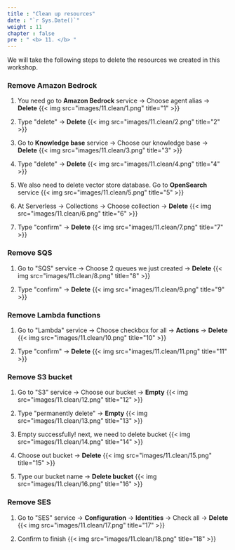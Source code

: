 ```yaml
---
title : "Clean up resources"
date : "`r Sys.Date()`"
weight : 11
chapter : false
pre : " <b> 11. </b> "
---
```


We will take the following steps to delete the resources we created in this workshop.

### Remove Amazon Bedrock

1. You need go to **Amazon Bedrock** service -> Choose agent alias -> **Delete**
{{< img src="images/11.clean/1.png" title="1" >}}

2. Type "delete" -> **Delete**
{{< img src="images/11.clean/2.png" title="2" >}}

3. Go to **Knowledge base** service -> Choose our knowledge base -> **Delete**
{{< img src="images/11.clean/3.png" title="3" >}}

4. Type "delete" -> **Delete**
{{< img src="images/11.clean/4.png" title="4" >}}

5. We also need to delete vector store database. Go to **OpenSearch** service
{{< img src="images/11.clean/5.png" title="5" >}}

6. At Serverless -> Collections -> Choose collection -> **Delete**
{{< img src="images/11.clean/6.png" title="6" >}}

7. Type "confirm" -> **Delete**
{{< img src="images/11.clean/7.png" title="7" >}}

### Remove SQS

1. Go to "SQS" service -> Choose 2 queues we just created -> **Delete**
{{< img src="images/11.clean/8.png" title="8" >}}

2. Type "confirm" -> **Delete**
{{< img src="images/11.clean/9.png" title="9" >}}

### Remove Lambda functions

1. Go to "Lambda" service -> Choose checkbox for all -> **Actions** -> **Delete**
{{< img src="images/11.clean/10.png" title="10" >}}

2. Type "confirm" -> **Delete**
{{< img src="images/11.clean/11.png" title="11" >}}

### Remove S3 bucket

1. Go to "S3" service -> Choose our bucket -> **Empty**
{{< img src="images/11.clean/12.png" title="12" >}}

2. Type "permanently delete" -> **Empty**
{{< img src="images/11.clean/13.png" title="13" >}}

3. Empty successfully! next, we need to delete bucket
{{< img src="images/11.clean/14.png" title="14" >}}

4. Choose out bucket -> **Delete**
{{< img src="images/11.clean/15.png" title="15" >}}

5. Type our bucket name -> **Delete bucket**
{{< img src="images/11.clean/16.png" title="16" >}}

### Remove SES

1. Go to "SES" service -> **Configuration** -> **Identities** -> Check all -> **Delete**
{{< img src="images/11.clean/17.png" title="17" >}}

2. Confirm to finish
{{< img src="images/11.clean/18.png" title="18" >}}

